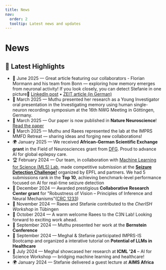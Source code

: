 ```yaml
---
title: News
nav:
  order: 2
  tooltip: Latest news and updates
---
```


# News
## 🚀 Latest Highlights
- 📰 June 2025 — Great article featuring our collaborators - Florian Mormann and his team from Bonn — exploring how memory emerges from neuronal activity! If you look closely, you can detect Stefanie in one picture🙂 [LinkedIn post](https://www.linkedin.com/posts/universitätsklinikum-bonn-epileptologie_how-does-memory-emerge-one-scientist-is-activity-7336282290160877569-hf8l?utm_source=social_share_send&utm_medium=member_desktop_web&rcm=ACoAABucklMBT2axOUrP-rnbmXi33Izq-fgrYBw) • [ZEIT article (in German)](https://www.zeit.de/wissen/2025-05/hirnforschung-erinnerung-konzeptzellen-neuronen-epilepsie)
- 🎤 March 2025 — Muthu presented her research as a Young Investigator oral presentation in the Investigating memory using human single-neuron recordings symposium at the 16th NWG Meeting in Göttingen, Germany.
- 🧠 March 2025 — Our paper is now published in **Nature Neuroscience**! [Read the paper](https://www.nature.com/articles/s41593-025-01893-7)  
- 🌄 March 2025 — Muthu and Raees represented the lab at the IMPRS MMFD Retreat  — sharing ideas and forging new collaborations!
- 🌍 January 2025 — We received **African-German Scientific Exchange grant** in the Field of Neurosciences grant from [DFG](https://www.dfg.de/de/ueber-uns/internationale-zusammenarbeit/internationales-handeln/afrika-nahost/initiative-i2i#:~:text=Supporting%20the%20diagnosis%20of%20epilepsy%20using%20artificial%20intelligence). Proud to advance AI for global epilepsy care.
- 🏆 February 2024 — Our team, in collaboration with  [Machine Learning for Science (MLS) Lab](https://www.mackelab.org/), made competitive submission at the **[Seizure Detection Challenge!](https://epilepsybenchmarks.com/challenge/)** organized by EPFL and partners. We had 5 submissions rank in the **Top 10**, achieving benchmark-level performance focused on AI for real-time seizure detection
- 🔬 December 2024 — Awarded prestigious **Collaborative Research Center grant** for "Robustness of Vision – Principles of Inference and Neural Mechanisms"([CRC 1233](https://uni-tuebingen.de/forschung/forschungsschwerpunkte/sonderforschungsbereiche/sfb-1233.html))
- 🤝 November 2024 — Raees and Stefanie contributed to the *CherISH Workshop* in Tübingen
- 🎉 October 2024 — A warm welcome Raees to the C3N Lab! Looking forward to exciting work ahead.
- 🧬 September 2024 — Muthu  presented her work at the **Bernstein Conference**
- 🚀 September 2024 — Meghal & Stefanie participated IMPRS-IS Bootcamp and organized a interative tutorial on **Potential of LLMs in Healthcare**
- 🧪 July 2024 — Meghal showcased her research at **ICML '24** – AI for Science Workshop — bridging machine learning and healthcare!
- 🌍 January 2024 — Stefanie delivered a guest lecture at **AIMS Africa**
